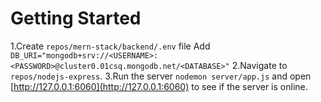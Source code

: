 # Getting Started

1.Create `repos/mern-stack/backend/.env` file
  Add `DB_URI="mongodb+srv://<USERNAME>:<PASSWORD>@cluster0.01csq.mongodb.net/<DATABASE>"`
2.Navigate to `repos/nodejs-express`.
3.Run the server `nodemon server/app.js` and open [http://127.0.0.1:6060](http://127.0.0.1:6060) to see if the server is online.
